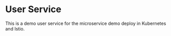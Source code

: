 # User Service
This is a demo user service for the microservice demo deploy in Kubernetes and Istio. 